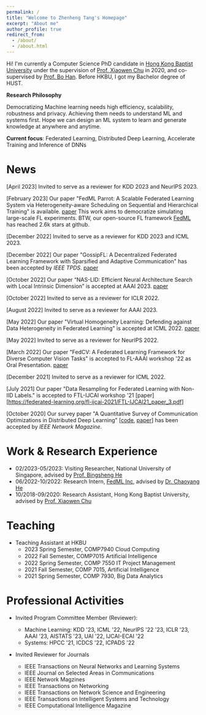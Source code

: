 ```yaml
---
permalink: /
title: "Welcome to Zhenheng Tang's Homepage"
excerpt: "About me"
author_profile: true
redirect_from: 
  - /about/
  - /about.html
---
```


Hi! I'm currently a Computer Science PhD candidate in [Hong Kong Baptist University](https://www.hkbu.edu.hk) under the supervision of [Prof. Xiaowen Chu](https://sites.google.com/view/chuxiaowen) in 2020, and co-supervised by [Prof. Bo Han](https://bhanml.github.io/). Before HKBU, I got my Bachelor degree of HUST.


**Research Philosophy**

Democratizing Machine learning needs high efficiency, scalability, robustness and privacy. Achieving them needs to understand ML and systems first. Hope we can design an ML system to learn and generate knowledge at anywhere and anytime.

**Current focus**: Federated Learning, Distributed Deep Learning, Accelerate Training and Inference of DNNs



News
======

[April 2023] Invited to serve as a reviewer for KDD 2023 and NeurIPS 2023.

[February 2023] Our paper "FedML Parrot: A Scalable Federated Learning System via Heterogeneity-aware Scheduling on Sequential and Hierarchical Training" is available. [paper](https://arxiv.org/pdf/2303.01778.pdf) This work aims to democratize simulating large-scale FL experiments. BTW, our open-source FL framework [FedML](https://github.com/FedML-AI/FedML) has reached 2.6k stars at github.

[December 2022] Invited to serve as a reviewer for KDD 2023 and ICML 2023.

[December 2022] Our paper "GossipFL: A Decentralized Federated Learning Framework with Sparsified and Adaptive Communication" has been accepted by *IEEE TPDS*. [paper](https://ieeexplore.ieee.org/document/9996127)


[October 2022] Our paper “NAS-LID: Efficient Neural Architecture Search with Local Intrinsic Dimension” is accepted at AAAI 2023. [paper](https://arxiv.org/abs/2211.12759)

[October 2022] Invited to serve as a reviewer for ICLR 2022.

[August 2022] Invited to serve as a reviewer for AAAI 2023.

[May 2022] Our paper "Virtual Homogeneity Learning: Defending against Data Heterogeneity in Federated Learning" is accepted at ICML 2022. [paper](https://proceedings.mlr.press/v162/tang22d.html)

[May 2022] Invited to serve as a reviewer for NeurIPS 2022.


[March 2022] Our paper "FedCV: A Federated Learning Framework for Diverse Computer Vision Tasks" is accepted to FL-AAAI workshop '22 as Oral Presentation. [paper](https://arxiv.org/pdf/2111.11066.pdf)


[December 2021] Invited to serve as a reviewer for ICML 2022.

[July 2021] Our paper "Data Resampling for Federated Learning with Non-IID Labels." is accepted to FTL-IJCAI workshop '21 [paper] [https://federated-learning.org/fl-ijcai-2021/FTL-IJCAI21_paper_3.pdf]


[October 2020] Our survey paper "A Quantitative Survey of Communication Optimizations in Distributed Deep Learning" \[[code](https://github.com/HKBU-HPML/ddl-benchmarks), [paper](https://arxiv.org/abs/2005.13247)\] has been accepted by *IEEE Network Magazine*.


Work & Research Experience 
======
- 02/2023-05/2023: Visiting Researcher, National University of Singapore, advised by [Prof. Bingsheng He](https://www.comp.nus.edu.sg/~hebs/)
- 06/2022-10/2022: Research Intern, [FedML Inc](https://www.fedml.ai/), advised by [Dr. Chaoyang He](https://chaoyanghe.com/)
- 10/2018-09/2020: Research Assistant, Hong Kong Baptist University, advised by [Prof. Xiaowen Chu](https://sites.google.com/view/chuxiaowen)


Teaching
======
- Teaching Assistant at HKBU
    - 2023 Spring Semester, COMP7940 Cloud Computing
    - 2022 Fall Semester, COMP7015 Artiﬁcial Intelligence 
    - 2022 Spring Semester, COMP 7550 IT Project Management
    - 2021 Fall Semester, COMP 7015, Artificial Intelligence
    - 2021 Spring Semester, COMP 7930, Big Data Analytics

Professional Activities
======
- Invited Program Committee Member (Reviewer):
    - Machine Learning: KDD '23, ICML '22, NeurIPS '22 '23, ICLR '23, AAAI '23, AISTATS '23, UAI '22, IJCAI-ECAI '22
    - Systems: HPCC '21, ICDCS '22, ICPADS '22

- Invited Reviewer for Journals
    - IEEE Transactions on Neural Networks and Learning Systems
    - IEEE Journal on Selected Areas in Communications
    - IEEE Network Magzines
    - IEEE Transactions on Networking
    - IEEE Transactions on Network Science and Engineering
    - IEEE Transactions on Intelligent Systems and Technology
    - IEEE Computational Intelligence Magazine











